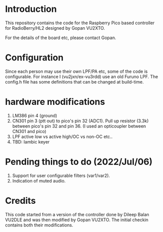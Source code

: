 # Introduction

This repository contains the code for the Raspberry Pico based
controller for RadioBerry/HL2 designed by Gopan VU2XTO.

For the details of the board etc, please contact Gopan.

# Configuration

Since each person may use their own LPF/PA etc, some of the code is
configurable. For instance I (vu2jxn/ex-vu3rdd) use an old Furuno LPF.
The config.h file has some definitions that can be changed at build-time.

# hardware modifications

1. LM386 pin 4 (ground)
2. CN301 pin 3 (ptt out) to pico's pin 32 (ADC1). Pull up resistor
   (3.3k) between pico's pin 32 and pin 36. (I used an opticoupler
   between CN301 and pico)
3. LPF active low vs active high/OC vs non-OC etc..
4. TBD: Iambic keyer

# Pending things to do (2022/Jul/06)

1. Support for user configurable filters (var1/var2).
2. Indication of muted audio.


# Credits

This code started from a version of the controller done by Dileep
Balan VU2DLE and was then modified by Gopan VU2XTO. The initial
checkin contains both their modifications.
